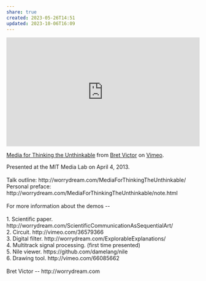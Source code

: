 ```yaml
---
share: true
created: 2023-05-26T14:51
updated: 2023-10-06T16:09
---
```


<div style="padding:56.25% 0 0 0;position:relative;"><iframe src="https://player.vimeo.com/video/67076984?h=f57f26cc02&portrait=0" style="position:absolute;top:0;left:0;width:100%;height:100%;" frameborder="0" allow="autoplay; fullscreen; picture-in-picture" allowfullscreen></iframe></div><script src="https://player.vimeo.com/api/player.js"></script>
<p><a href="https://vimeo.com/67076984">Media for Thinking the Unthinkable</a> from <a href="https://vimeo.com/worrydream">Bret Victor</a> on <a href="https://vimeo.com">Vimeo</a>.</p>
<p>Presented at the MIT Media Lab on April 4, 2013.<br />
<br />
Talk outline:  http://worrydream.com/MediaForThinkingTheUnthinkable/<br />
Personal preface:  http://worrydream.com/MediaForThinkingTheUnthinkable/note.html<br />
<br />
For more information about the demos --<br />
<br />
1. Scientific paper.  http://worrydream.com/ScientificCommunicationAsSequentialArt/<br />
2. Circuit.  http://vimeo.com/36579366<br />
3. Digital filter.  http://worrydream.com/ExplorableExplanations/<br />
4. Multitrack signal processing. (first time presented)<br />
5. Nile viewer.  https://github.com/damelang/nile<br />
6. Drawing tool. http://vimeo.com/66085662<br />
<br />
Bret Victor -- http://worrydream.com</p>
